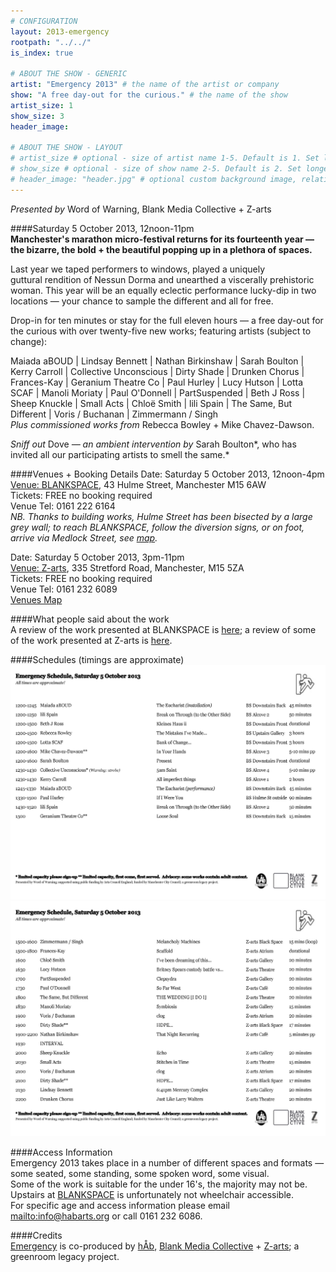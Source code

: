 ```yaml
---
# CONFIGURATION
layout: 2013-emergency
rootpath: "../../"
is_index: true

# ABOUT THE SHOW - GENERIC
artist: "Emergency 2013" # the name of the artist or company
show: "A free day-out for the curious." # the name of the show
artist_size: 1
show_size: 3
header_image:

# ABOUT THE SHOW - LAYOUT
# artist_size # optional - size of artist name 1-5. Default is 1. Set longer names to lower values
# show_size # optional - size of show name 2-5. Default is 2. Set longer names to lower values
# header_image: "header.jpg" # optional custom background image, relative to current page
---
```

*Presented by* Word of Warning, Blank Media Collective + Z-arts          

####Saturday 5 October 2013, 12noon-11pm             
**Manchester's marathon micro-festival returns for its fourteenth year — the bizarre, the bold + the beautiful popping up in a plethora of spaces.**       
          
Last year we taped performers to windows, played a uniquely guttural rendition of Nessun Dorma and unearthed a viscerally prehistoric woman. This year will be an equally eclectic performance lucky-dip in two locations — your chance to sample the different and all for free.         

Drop-in for ten minutes or stay for the full eleven hours — a free day-out for the curious with over twenty-five new works; featuring artists (subject to change):        
        
Maiada aBOUD | Lindsay Bennett | Nathan Birkinshaw | Sarah Boulton | Kerry Carroll | Collective Unconscious | Dirty Shade | Drunken Chorus | Frances-Kay | Geranium Theatre Co | Paul Hurley | Lucy Hutson | Lotta SCAF | Manoli Moriaty | Paul O'Donnell | PartSuspended | Beth J Ross | Sheep Knuckle  | Small Acts | Chloë Smith | lili Spain | The Same, But Different | Voris / Buchanan | Zimmermann / Singh      
*Plus commissioned works from* Rebecca Bowley + Mike Chavez-Dawson.       
       
*Sniff out* Dove *— an ambient intervention by* Sarah Boulton*, who has invited all our participating artists to smell the same.*
                
####Venues + Booking Details
Date: Saturday 5 October 2013, 12noon-4pm    
[Venue: BLANKSPACE](http://blankmediacollective.org/about-us), 43 Hulme Street, Manchester M15 6AW    
Tickets: FREE no booking required    
Venue Tel: 0161 222 6164     
*NB. Thanks to building works, Hulme Street has been bisected by a large grey wall; to reach BLANKSPACE, follow the diversion signs, or on foot, arrive via Medlock Street, see [map](http://bit.ly/1bFUlqt).*    
        
Date: Saturday 5 October 2013, 3pm-11pm    
[Venue: Z-arts](http://www.z-arts.org/about-us/getting-here), 335 Stretford Road, Manchester, M15 5ZA        
Tickets: FREE no booking required        
Venue Tel: 0161 232 6089    
[Venues Map](http://bit.ly/1bFUlqt)       
            
####What people said about the work        
A review of the work presented at BLANKSPACE is [here](http://confusedguff.blogspot.co.uk/2013/10/emergency-2013.html); a review of some of the work presented at Z-arts is [here](http://mancunion.com/2013/10/17/emergency2013).        
        
####Schedules (timings are approximate)          
![BLANKSPACE](Emerg_sched_BS_2_10.jpg)        
![Z-arts](Emerg_sched_Z_2_10.jpg)        
        
####Access Information    
Emergency 2013 takes place in a number of different spaces and formats — some seated, some standing, some spoken word, some visual.   
Some of the work is suitable for the under 16's, the majority may not be.   
Upstairs at [BLANKSPACE](/current/2013-emergency/blank) is unfortunately not wheelchair accessible.    
For specific age and access information please email <mailto:info@habarts.org> or call 0161 232 6086.    
            
####Credits         
[Emergency](/hab/emergency) is co-produced by [hÅb](/hab), [Blank Media Collective](http://www.blankmediacollective.org) + [Z-arts](http://www.z-arts.org); a greenroom legacy project.
